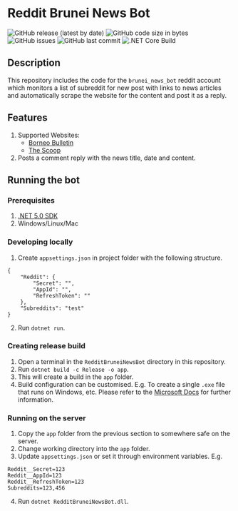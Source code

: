 # Reddit Brunei News Bot

![GitHub release (latest by date)](https://img.shields.io/github/v/release/dsychin/RedditBruneiNewsBot)
![GitHub code size in bytes](https://img.shields.io/github/languages/code-size/dsychin/RedditBruneiNewsBot)
![GitHub issues](https://img.shields.io/github/issues-raw/dsychin/RedditBruneiNewsBot)
![GitHub last commit](https://img.shields.io/github/last-commit/dsychin/RedditBruneiNewsBot)
![.NET Core Build](https://github.com/dsychin/RedditBruneiNewsBot/workflows/.NET%20Core%20Build/badge.svg)

## Description

This repository includes the code for the `brunei_news_bot` reddit account which monitors a list of subreddit for new post with links to news articles and automatically scrape the website for the content and post it as a reply.

## Features

1. Supported Websites:
    - [Borneo Bulletin](https://www.borneobulletin.com.bn)
    - [The Scoop](https://thescoop.co)
2. Posts a comment reply with the news title, date and content.

## Running the bot

### Prerequisites

1. [.NET 5.0 SDK](https://dotnet.microsoft.com/download)
2. Windows/Linux/Mac

### Developing locally

1. Create `appsettings.json` in project folder with the following structure.
```
{
    "Reddit": {
        "Secret": "",
        "AppId": "",
        "RefreshToken": ""
    },
    "Subreddits": "test"
}
```

2. Run `dotnet run`.

### Creating release build

1. Open a terminal in the `RedditBruneiNewsBot` directory in this repository.
2. Run `dotnet build -c Release -o app`.
3. This will create a build in the `app` folder.
4. Build configuration can be customised. E.g. To create a single `.exe` file that runs on Windows, etc.
Please refer to the [Microsoft Docs](https://docs.microsoft.com/en-us/dotnet/core/tools/dotnet-build) for further information.

### Running on the server

1. Copy the `app` folder from the previous section to somewhere safe on the server.
2. Change working directory into the `app` folder.
3. Update `appsettings.json` or set it through environment variables. E.g.
```
Reddit__Secret=123
Reddit__AppId=123
Reddit__RefreshToken=123
Subreddits=123,456
```
4. Run `dotnet RedditBruneiNewsBot.dll`.
